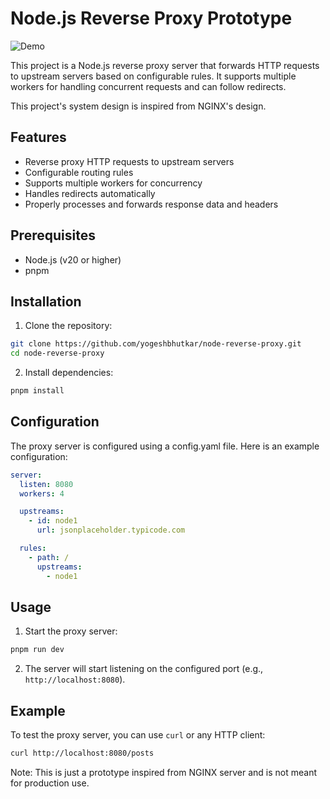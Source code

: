 # Node.js Reverse Proxy Prototype

![Demo](assets/asset.gif)

This project is a Node.js reverse proxy server that forwards HTTP requests to upstream servers based on configurable rules. It supports multiple workers for handling concurrent requests and can follow redirects.

This project's system design is inspired from NGINX's design.

## Features

- Reverse proxy HTTP requests to upstream servers
- Configurable routing rules
- Supports multiple workers for concurrency
- Handles redirects automatically
- Properly processes and forwards response data and headers

## Prerequisites

- Node.js (v20 or higher)
- pnpm

## Installation

1. Clone the repository:

```bash
git clone https://github.com/yogeshbhutkar/node-reverse-proxy.git
cd node-reverse-proxy
```

2. Install dependencies:

```bash
pnpm install
```

## Configuration

The proxy server is configured using a config.yaml file. Here is an example configuration:

```yaml
server:
  listen: 8080
  workers: 4

  upstreams:
    - id: node1
      url: jsonplaceholder.typicode.com

  rules:
    - path: /
      upstreams:
        - node1
```

## Usage

1. Start the proxy server:

```bash
pnpm run dev
```

2. The server will start listening on the configured port (e.g., `http://localhost:8080`).

## Example

To test the proxy server, you can use `curl` or any HTTP client:

```bash
curl http://localhost:8080/posts
```

Note: This is just a prototype inspired from NGINX server and is not meant for production use.

